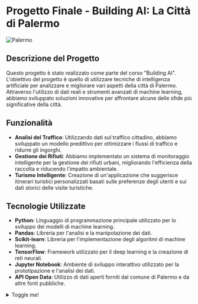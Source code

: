 # Progetto Finale - Building AI: La Città di Palermo

![Palermo](https://www.sicilia.info/wp-content/uploads/sites/91/palermo-hd.jpg)

## Descrizione del Progetto

Questo progetto è stato realizzato come parte del corso "Building AI". L'obiettivo del progetto è quello di utilizzare tecniche di intelligenza artificiale per analizzare e migliorare vari aspetti della città di Palermo. Attraverso l'utilizzo di dati reali e strumenti avanzati di machine learning, abbiamo sviluppato soluzioni innovative per affrontare alcune delle sfide più significative della città.

## Funzionalità

- **Analisi del Traffico**: Utilizzando dati sul traffico cittadino, abbiamo sviluppato un modello predittivo per ottimizzare i flussi di traffico e ridurre gli ingorghi.
- **Gestione dei Rifiuti**: Abbiamo implementato un sistema di monitoraggio intelligente per la gestione dei rifiuti urbani, migliorando l'efficienza della raccolta e riducendo l'impatto ambientale.
- **Turismo Intelligente**: Creazione di un'applicazione che suggerisce itinerari turistici personalizzati basati sulle preferenze degli utenti e sui dati storici delle visite turistiche.

## Tecnologie Utilizzate

- **Python**: Linguaggio di programmazione principale utilizzato per lo sviluppo dei modelli di machine learning.
- **Pandas**: Libreria per l'analisi e la manipolazione dei dati.
- **Scikit-learn**: Libreria per l'implementazione degli algoritmi di machine learning.
- **TensorFlow**: Framework utilizzato per il deep learning e la creazione di reti neurali.
- **Jupyter Notebook**: Ambiente di sviluppo interattivo utilizzato per la prototipazione e l'analisi dei dati.
- **API Open Data**: Utilizzo di dati aperti forniti dal comune di Palermo e da altre fonti pubbliche.
<details><summary>Toggle me!</summary>Ciaoooooo!</details>

